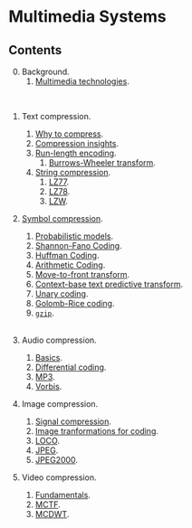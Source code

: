 # Multimedia Systems

## Contents

0. Background.
   1. [Multimedia technologies](https://tecnologias-multimedia.github.io).
</br>

1. Text compression.
   1. [Why to compress](https://cdn.rawgit.com/vicente-gonzalez-ruiz/why_to_compress/master/index.html).
   1. [Compression insights](https://cdn.rawgit.com/vicente-gonzalez-ruiz/compression_insights/master/index.html).
   1. [Run-length encoding](https://cdn.rawgit.com/vicente-gonzalez-ruiz/Run-length_encoding/master/index.html).
	  1. [Burrows-Wheeler transform](https://cdn.rawgit.com/vicente-gonzalez-ruiz/Burrows-Wheeler_transform/master/index.html).
   1. [String compression](https://cdn.rawgit.com/vicente-gonzalez-ruiz/string_compression/master/index.html).
	  1. [LZ77](https://cdn.rawgit.com/vicente-gonzalez-ruiz/LZ77/master/index.html).
	  2. [LZ78](https://cdn.rawgit.com/vicente-gonzalez-ruiz/LZ78/master/index.html).
	  3. [LZW](https://cdn.rawgit.com/vicente-gonzalez-ruiz/LZW/master/index.html).
  4. [Symbol compression](https://cdn.rawgit.com/vicente-gonzalez-ruiz/symbol_compression/master/index.htm).
	 1. [Probabilistic models](https://cdn.rawgit.com/vicente-gonzalez-ruiz/probabilistic_models/master/index.html).
	 2. [Shannon-Fano Coding](https://cdn.rawgit.com/vicente-gonzalez-ruiz/Shannon-Fano_coding/master/index.html).
	 3. [Huffman Coding](https://cdn.rawgit.com/vicente-gonzalez-ruiz/Huffman_coding/master/index.html).
	 4. [Arithmetic Coding](https://cdn.rawgit.com/vicente-gonzalez-ruiz/arithmetic_coding/master/index.html).
	 5. [Move-to-front transform](https://cdn.rawgit.com/vicente-gonzalez-ruiz/move-to-front_transform/master/index.html).
	 6. [Context-base text predictive transform](https://cdn.rawgit.com/vicente-gonzalez-ruiz/context-based_text_predictive_transform/master/index.html).
	 7. [Unary coding](https://cdn.rawgit.com/vicente-gonzalez-ruiz/unary_coding/master/index.html).
	 8. [Golomb-Rice coding](https://cdn.rawgit.com/vicente-gonzalez-ruiz/Golomb-Rice_coding/master/index.html).
	 9. [`gzip`](https://cdn.rawgit.com/vicente-gonzalez-ruiz/gzip/master/index.html).
	 </br>

2. Audio compression.
   1. [Basics](https://cdn.rawgit.com/vicente-gonzalez-ruiz/audio_compression/master/index.html).
   1. [Differential coding](https://cdn.rawgit.com/vicente-gonzalez-ruiz/differential_coding/master/index.htm).
   1. [MP3](https://cdn.rawgit.com/vicente-gonzalez-ruiz/MP3/master/index.html).
   1. [Vorbis](https://cdn.rawgit.com/vicente-gonzalez-ruiz/vorbis/master/index.html).

2. Image compression.
   1. [Signal compression](https://rawgit.com/vicente-gonzalez-ruiz/signal_redundancies/master/index.html).
   1. [Image tranformations for coding](https://cdn.rawgit.com/vicente-gonzalez-ruiz/transform_coding/master/index.html).
   1. [LOCO](https://cdn.rawgit.com/vicente-gonzalez-ruiz/LOCO/master/index.html).
   1. [JPEG](https://cdn.rawgit.com/vicente-gonzalez-ruiz/JPEG/master/index.html).
   1. [JPEG2000](https://cdn.rawgit.com/vicente-gonzalez-ruiz/JPEG2000/master/index.html).

3. Video compression.
   1. [Fundamentals](https://cdn.rawgit.com/vicente-gonzalez-ruiz/video_compression/master/index.html).
   1. [MCTF](https://github.com/vicente-gonzalez-ruiz/MCTF-video-coding).
   1. [MCDWT](https://github.com/vicente-gonzalez-ruiz/MCDWT).

